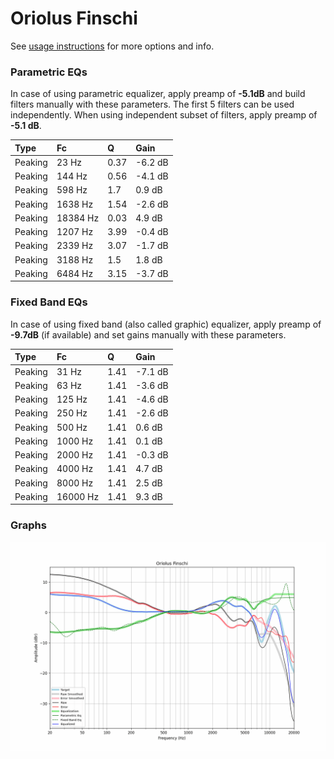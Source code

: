 # Oriolus Finschi
See [usage instructions](https://github.com/jaakkopasanen/AutoEq#usage) for more options and info.

### Parametric EQs
In case of using parametric equalizer, apply preamp of **-5.1dB** and build filters manually
with these parameters. The first 5 filters can be used independently.
When using independent subset of filters, apply preamp of **-5.1 dB**.

| Type    | Fc       |    Q | Gain    |
|:--------|:---------|:-----|:--------|
| Peaking | 23 Hz    | 0.37 | -6.2 dB |
| Peaking | 144 Hz   | 0.56 | -4.1 dB |
| Peaking | 598 Hz   | 1.7  | 0.9 dB  |
| Peaking | 1638 Hz  | 1.54 | -2.6 dB |
| Peaking | 18384 Hz | 0.03 | 4.9 dB  |
| Peaking | 1207 Hz  | 3.99 | -0.4 dB |
| Peaking | 2339 Hz  | 3.07 | -1.7 dB |
| Peaking | 3188 Hz  | 1.5  | 1.8 dB  |
| Peaking | 6484 Hz  | 3.15 | -3.7 dB |

### Fixed Band EQs
In case of using fixed band (also called graphic) equalizer, apply preamp of **-9.7dB**
(if available) and set gains manually with these parameters.

| Type    | Fc       |    Q | Gain    |
|:--------|:---------|:-----|:--------|
| Peaking | 31 Hz    | 1.41 | -7.1 dB |
| Peaking | 63 Hz    | 1.41 | -3.6 dB |
| Peaking | 125 Hz   | 1.41 | -4.6 dB |
| Peaking | 250 Hz   | 1.41 | -2.6 dB |
| Peaking | 500 Hz   | 1.41 | 0.6 dB  |
| Peaking | 1000 Hz  | 1.41 | 0.1 dB  |
| Peaking | 2000 Hz  | 1.41 | -0.3 dB |
| Peaking | 4000 Hz  | 1.41 | 4.7 dB  |
| Peaking | 8000 Hz  | 1.41 | 2.5 dB  |
| Peaking | 16000 Hz | 1.41 | 9.3 dB  |

### Graphs
![](./Oriolus%20Finschi.png)